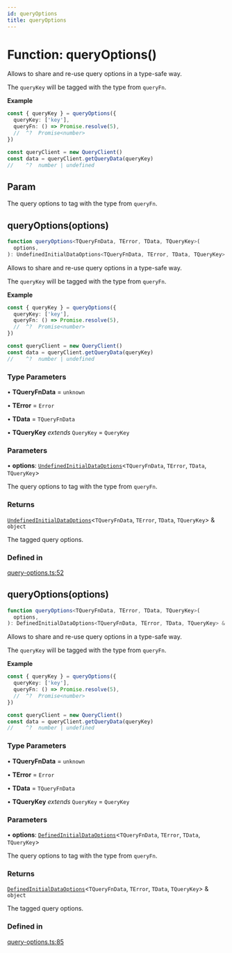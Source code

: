 ```yaml
---
id: queryOptions
title: queryOptions
---
```


# Function: queryOptions()

Allows to share and re-use query options in a type-safe way.

The `queryKey` will be tagged with the type from `queryFn`.

**Example**

```ts
const { queryKey } = queryOptions({
  queryKey: ['key'],
  queryFn: () => Promise.resolve(5),
  //  ^?  Promise<number>
})

const queryClient = new QueryClient()
const data = queryClient.getQueryData(queryKey)
//    ^?  number | undefined
```

## Param

The query options to tag with the type from `queryFn`.

## queryOptions(options)

```ts
function queryOptions<TQueryFnData, TError, TData, TQueryKey>(
  options,
): UndefinedInitialDataOptions<TQueryFnData, TError, TData, TQueryKey> & object
```

Allows to share and re-use query options in a type-safe way.

The `queryKey` will be tagged with the type from `queryFn`.

**Example**

```ts
const { queryKey } = queryOptions({
  queryKey: ['key'],
  queryFn: () => Promise.resolve(5),
  //  ^?  Promise<number>
})

const queryClient = new QueryClient()
const data = queryClient.getQueryData(queryKey)
//    ^?  number | undefined
```

### Type Parameters

• **TQueryFnData** = `unknown`

• **TError** = `Error`

• **TData** = `TQueryFnData`

• **TQueryKey** _extends_ `QueryKey` = `QueryKey`

### Parameters

• **options**: [`UndefinedInitialDataOptions`](UndefinedInitialDataOptions.md)\<`TQueryFnData`, `TError`, `TData`, `TQueryKey`\>

The query options to tag with the type from `queryFn`.

### Returns

[`UndefinedInitialDataOptions`](UndefinedInitialDataOptions.md)\<`TQueryFnData`, `TError`, `TData`, `TQueryKey`\> & `object`

The tagged query options.

### Defined in

[query-options.ts:52](https://github.com/TanStack/query/blob/27861961bbb36e9bc25fcd45cff21b5645f02f9b/packages/angular-query-experimental/src/query-options.ts#L52)

## queryOptions(options)

```ts
function queryOptions<TQueryFnData, TError, TData, TQueryKey>(
  options,
): DefinedInitialDataOptions<TQueryFnData, TError, TData, TQueryKey> & object
```

Allows to share and re-use query options in a type-safe way.

The `queryKey` will be tagged with the type from `queryFn`.

**Example**

```ts
const { queryKey } = queryOptions({
  queryKey: ['key'],
  queryFn: () => Promise.resolve(5),
  //  ^?  Promise<number>
})

const queryClient = new QueryClient()
const data = queryClient.getQueryData(queryKey)
//    ^?  number | undefined
```

### Type Parameters

• **TQueryFnData** = `unknown`

• **TError** = `Error`

• **TData** = `TQueryFnData`

• **TQueryKey** _extends_ `QueryKey` = `QueryKey`

### Parameters

• **options**: [`DefinedInitialDataOptions`](DefinedInitialDataOptions.md)\<`TQueryFnData`, `TError`, `TData`, `TQueryKey`\>

The query options to tag with the type from `queryFn`.

### Returns

[`DefinedInitialDataOptions`](DefinedInitialDataOptions.md)\<`TQueryFnData`, `TError`, `TData`, `TQueryKey`\> & `object`

The tagged query options.

### Defined in

[query-options.ts:85](https://github.com/TanStack/query/blob/27861961bbb36e9bc25fcd45cff21b5645f02f9b/packages/angular-query-experimental/src/query-options.ts#L85)
